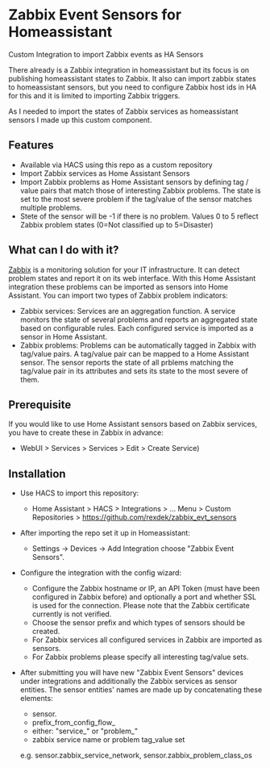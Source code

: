 # Zabbix Event Sensors for Homeassistant ###
Custom Integration to import Zabbix events as HA Sensors

There already is a Zabbix integration in homeassistant but its focus is on publishing homeassistant states to Zabbix. It also can import zabbix states to homeassistant sensors, but you need to configure Zabbix host ids in HA for this and it is limited to importing Zabbix triggers.

As I needed to import the states of Zabbix services as homeassistant sensors I made up this custom component.

## Features
* Available via HACS using this repo as a custom repository
* Import Zabbix services as Home Assistant Sensors
* Import Zabbix problems as Home Assistant sensors by defining tag / value pairs that match those of interesting Zabbix problems. The state is set to the most severe problem if the tag/value of the sensor matches multiple problems.
* Stete of the sensor will be -1 if there is no problem. Values 0 to 5 reflect Zabbix problem states (0=Not classified up to 5=Disaster)

## What can I do with it?
[Zabbix](https://www.zabbix.com/) is a monitoring solution for your IT infrastructure. It can detect problem states and report it on its web interface. With this Home Assistant integration these problems can be imported as sensors into Home Assistant. You can import two types of Zabbix problem indicators:

* Zabbix services: Services are an aggregation function. A service monitors the state of several problems and reports an aggregated state based on configurable rules. Each configured service is imported as a sensor in Home Assistant.
* Zabbix problems: Problems can be automatically tagged in Zabbix with tag/value pairs. A tag/value pair can be mapped to a Home Assistant sensor. The sensor reports the state of all prblems matching the tag/value pair in its attributes and sets its state to the most severe of them.

## Prerequisite
If you would like to use Home Assistant sensors based on Zabbix services, you have to create these in Zabbix in advance:
* WebUI > Services > Services > Edit > Create Service)

## Installation
* Use HACS to import this repository:
   * Home Assistant > HACS > Integrations > ... Menu > Custom Repositories > https://github.com/rexdek/zabbix_evt_sensors
* After importing the repo set it up in Homeassistant:
   * Settings -> Devices -> Add Integration choose "Zabbix Event Sensors".
* Configure the integration with the config wizard:
   * Configure the Zabbix hostname or IP, an API Token (must have been configured in Zabbix before) and optionally a port and whether SSL is used for the connection. Please note that the Zabbix certificate currently is not verified.
   * Choose the sensor prefix and which types of sensors should be created.
   * For Zabbix services all configured services in Zabbix are imported as sensors.
   * For Zabbix problems please specify all interesting tag/value sets.
* After submitting you will have new "Zabbix Event Sensors" devices under integrations and additionally the Zabbix services as sensor entities. The sensor entities' names are made up by concatenating these elements:

    - sensor.
    - prefix_from_config_flow_
    - either: "service_" or "problem_"
    - zabbix service name or problem tag_value set

    e.g. sensor.zabbix_service_network, sensor.zabbix_problem_class_os

    
